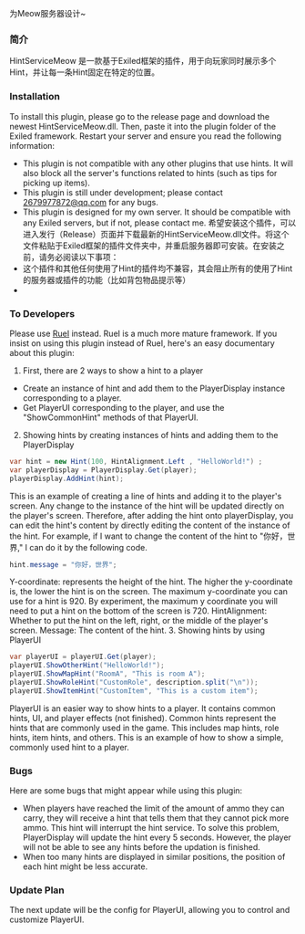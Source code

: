 为Meow服务器设计~
### 简介
HintServiceMeow 是一款基于Exiled框架的插件，用于向玩家同时展示多个Hint，并让每一条Hint固定在特定的位置。

### Installation
To install this plugin, please go to the release page and download the newest HintServiceMeow.dll. Then, paste it into the plugin folder of the Exiled framework. Restart your server and ensure you read the following information:
- This plugin is not compatible with any other plugins that use hints. It will also block all the server's functions related to hints (such as tips for picking up items).
- This plugin is still under development; please contact 2679977872@qq.com for any bugs.
- This plugin is designed for my own server. It should be compatible with any Exiled servers, but if not, please contact me.
希望安装这个插件，可以进入发行（Release）页面并下载最新的HintServiceMeow.dll文件。将这个文件粘贴于Exiled框架的插件文件夹中，并重启服务器即可安装。在安装之前，请务必阅读以下事项：
- 这个插件和其他任何使用了Hint的插件均不兼容，其会阻止所有的使用了Hint的服务器或插件的功能（比如背包物品提示等）
- 

### To Developers
Please use [RueI](https://github.com/Ruemena/RueI) instead. RueI is a much more mature framework.
If you insist on using this plugin instead of RueI, here's an easy documentary about this plugin:
1. First, there are 2 ways to show a hint to a player
- Create an instance of hint and add them to the PlayerDisplay instance corresponding to a player.
- Get PlayerUI corresponding to the player, and use the "ShowCommonHint" methods of that PlayerUI.
2. Showing hints by creating instances of hints and adding them to the PlayerDisplay
```csharp
var hint = new Hint(100, HintAlignment.Left , "HelloWorld!") ;
var playerDisplay = PlayerDisplay.Get(player);
playerDisplay.AddHint(hint);
 ```
This is an example of creating a line of hints and adding it to the player's screen. Any change to the instance of the hint will be updated directly on the player's screen. Therefore, after adding the hint onto playerDisplay, you can edit the hint's content by directly editing the content of the instance of the hint. For example, if I want to change the content of the hint to "你好，世界," I can do it by the following code.
```csharp
hint.message = "你好，世界";
```
Y-coordinate: represents the height of the hint. The higher the y-coordinate is, the lower the hint is on the screen. The maximum y-coordinate you can use for a hint is 920. By experiment, the maximum y coordinate you will need to put a hint on the bottom of the screen is 720.
HintAlignment: Whether to put the hint on the left, right, or the middle of the player's screen.
Message: The content of the hint.
3. Showing hints by using PlayerUI
```csharp
var playerUI = playerUI.Get(player);
playerUI.ShowOtherHint("HelloWorld!");
playerUI.ShowMapHint("RoomA", "This is room A");
playerUI.ShowRoleHint("CustomRole", description.split("\n"));
playerUI.ShowItemHint("CustomItem", "This is a custom item");
```
PlayerUI is an easier way to show hints to a player. It contains common hints, UI, and player effects (not finished). Common hints represent the hints that are commonly used in the game. This includes map hints, role hints, item hints, and others. This is an example of how to show a simple, commonly used hint to a player.
### Bugs
Here are some bugs that might appear while using this plugin:
- When players have reached the limit of the amount of ammo they can carry, they will receive a hint that tells them that they cannot pick more ammo. This hint will interrupt the hint service. To solve this problem, PlayerDisplay will update the hint every 5 seconds. However, the player will not be able to see any hints before the updation is finished.
- When too many hints are displayed in similar positions, the position of each hint might be less accurate.
### Update Plan
The next update will be the config for PlayerUI, allowing you to control and customize PlayerUI.
